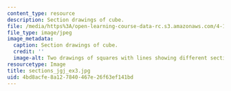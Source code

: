 ```yaml
---
content_type: resource
description: Section drawings of cube.
file: /media/https%3A/open-learning-course-data-rc.s3.amazonaws.com/4-111-introduction-to-architecture-environmental-design-spring-2014/4bd8acfe8a127840467e26f63ef141bd_sections_jgj_ex3.jpg
file_type: image/jpeg
image_metadata:
  caption: Section drawings of cube.
  credit: ''
  image-alt: Two drawings of squares with lines showing different sectional quality.
resourcetype: Image
title: sections_jgj_ex3.jpg
uid: 4bd8acfe-8a12-7840-467e-26f63ef141bd
---
```

